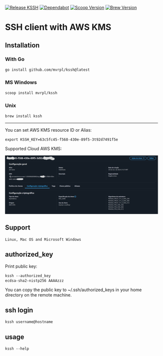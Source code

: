 [![Release KSSH](https://github.com/mvrpl/kssh/actions/workflows/main.yaml/badge.svg)](https://github.com/mvrpl/kssh/actions/workflows/main.yaml)
[![Dependabot](https://badgen.net/badge/Dependabot/enabled/green?icon=dependabot)](https://dependabot.com/)
[![Scoop Version](https://img.shields.io/badge/dynamic/json?url=https%3A%2F%2Fraw.githubusercontent.com%2Fmvrpl%2Fwindows-apps%2Frefs%2Fheads%2Fmain%2Fbucket%2Fkssh.json&query=%24.version&style=flat&label=Scoop%20Version&link=https%3A%2F%2Fgithub.com%2Fmvrpl%2Fwindows-apps%2Fblob%2Fmain%2Fbucket%2Fkssh.json)](https://github.com/mvrpl/windows-apps/blob/main/bucket/kssh.json)
[![Brew Version](https://img.shields.io/badge/dynamic/json?url=https%3A%2F%2Fraw.githubusercontent.com%2Fmvrpl%2Funix-apps%2Frefs%2Fheads%2Fmain%2Fversions.json&query=%24.kssh&style=flat&label=Brew%20Version&color=%23DFC57B&link=https%3A%2F%2Fgithub.com%2Fmvrpl%2Funix-apps%2Fblob%2Fmain%2Fkssh.rb)](https://github.com/mvrpl/unix-apps/blob/main/kssh.rb)


# SSH client with AWS KMS

## Installation
### With Go
```sh
go install github.com/mvrpl/kssh@latest
```
### MS Windows
```sh
scoop install mvrpl/kssh
```
### Unix
```sh
brew install kssh
```
---
You can set AWS KMS resource ID or Alias:

    export KSSH_KEY=63c5fc45-f568-430e-89f5-3t92d7491f5e

Supported Cloud AWS KMS:

![AWS KMS Key](aws_kms_key.png)

## Support

    Linux, Mac OS and Microsoft Windows

## authorized_key

Print public key:

    kssh --authorized_key
    ecdsa-sha2-nistp256 AAAAzzz

You can copy the public key to ~/.ssh/authorized_keys in your home directory on the remote machine.

## ssh login

    kssh username@hostname

## usage

    kssh --help
